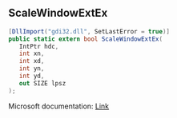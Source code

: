 ## ScaleWindowExtEx

```csharp
[DllImport("gdi32.dll", SetLastError = true)]
public static extern bool ScaleWindowExtEx(
   IntPtr hdc,
   int xn,
   int xd,
   int yn,
   int yd,
   out SIZE lpsz
);
```

Microsoft documentation: [Link](https://docs.microsoft.com/en-us/windows/win32/api/wingdi/nf-wingdi-scalewindowextex)
